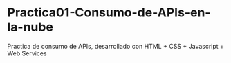 # Practica01-Consumo-de-APIs-en-la-nube
Practica de consumo de APIs, desarrollado con HTML + CSS + Javascript + Web Services
